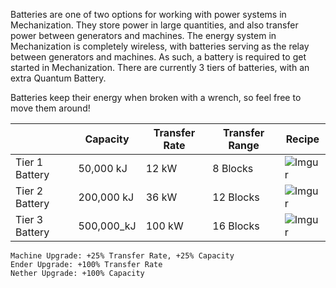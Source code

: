 Batteries are one of two options for working with power systems in Mechanization. They store power in large quantities, and also transfer power between generators and machines. The energy system in Mechanization is completely wireless, with batteries serving as the relay between generators and machines. As such, a battery is required to get started in Mechanization. There are currently 3 tiers of batteries, with an extra Quantum Battery.

Batteries keep their energy when broken with a wrench, so feel free to move them around!

| | Capacity | Transfer Rate | Transfer Range | Recipe |
|-|----------|---------------|----------------|--------|
| Tier 1 Battery | 50,000 kJ | 12 kW | 8 Blocks | ![Imgur](https://cdn.discordapp.com/attachments/739536694398812230/879183042726461521/tier_1_battery.png) |
| Tier 2 Battery | 200,000 kJ | 36 kW | 12 Blocks | ![Imgur](https://cdn.discordapp.com/attachments/739536694398812230/879183067388989480/tier_2_battery.png) |
| Tier 3 Battery | 500,000_kJ | 100 kW | 16 Blocks | ![Imgur](https://cdn.discordapp.com/attachments/739536694398812230/879183079057551360/tier_3_battery.png) |

```
Machine Upgrade: +25% Transfer Rate, +25% Capacity
Ender Upgrade: +100% Transfer Rate
Nether Upgrade: +100% Capacity
```